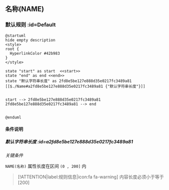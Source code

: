 ## 名称(NAME) <!-- {docsify-ignore-all} -->

   

### 默认规则 :id=Default

```plantuml
@startuml
hide empty description
<style>
root {
  HyperlinkColor #42b983
}
</style>

state "start" as start  <<start>>
state "end" as end <<end>>
state "默认字符串长度" as 2fd8e5be127e888d35e0217fc3489a81 [[$./Name#a2fd8e5be127e888d35e0217fc3489a81 {"默认字符串长度"}]]


start --> 2fd8e5be127e888d35e0217fc3489a81 
2fd8e5be127e888d35e0217fc3489a81 --> end 


@enduml
```

#### 条件说明

##### 默认字符串长度 :id=a2fd8e5be127e888d35e0217fc3489a81


*关键条件*


`NAME(名称)` 属性长度在区间 `(0 , 200]` 内

> [!ATTENTION|label:规则信息|icon:fa fa-warning]
> 内容长度必须小于等于[200]







